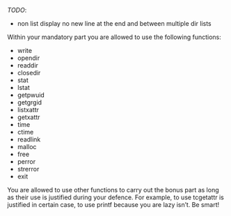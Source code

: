 *TODO*:
- non list display no new line at the end and between multiple dir lists

Within your mandatory part you are allowed to use the following functions:

- write
- opendir
- readdir
- closedir
- stat
- lstat
- getpwuid
- getgrgid
- listxattr
- getxattr
- time
- ctime
- readlink
- malloc
- free
- perror
- strerror
- exit

You are allowed to use other functions to carry out the bonus part as long as their
use is justified during your defence. For example, to use tcgetattr is justified in
certain case, to use printf because you are lazy isn’t. Be smart!
